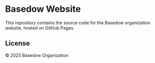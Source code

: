 # Basedow Website

This repository contains the source code for the Basedow organization website, hosted on GitHub Pages.


## License

© 2025 Basedow Organization
